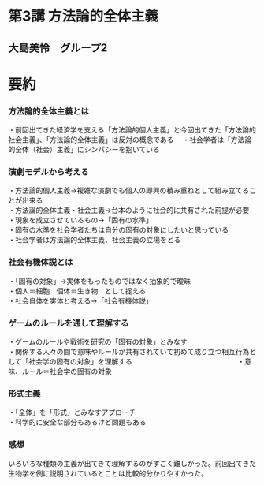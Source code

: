 # 第3講 方法論的全体主義 

## 大島美怜　グループ2


# 要約
### 方法論的全体主義とは
・前回出てきた経済学を支える「方法論的個人主義」と今回出てきた「方法論的社会主義」、「方法論的全体主義」は反対の概念である　
・社会学者は「方法論的全体（社会）主義」にシンパシーを抱いている

### 演劇モデルから考える
・方法論的個人主義→複雑な演劇でも個人の即興の積み重ねとして組み立てることが出来る                                      
・方法論的全体主義・社会主義→台本のように社会的に共有された前提が必要                                                
・現象を成立させているもの→「固有の水準」                                                                          
・固有の水準を社会学者たちは自分の固有の対象にしたいと思っている　　　　　　　　　　　　　　　　　　　　　　　　　　　　　                                                    
・社会学者は方法論的全体主義、社会主義の立場をとる　　　　　　　　　　　　　　　　　　　　　　　　　　　　　　　　　　　　

### 社会有機体説とは
・「固有の対象」→実体をもったものではなく抽象的で曖昧　　　　　　　　　　　　　　　　　　　　　　　　　　　　　　　　　　　　　　　　　　　　　　　　　　　　　　　　　　　　　　　　　　　　　
・個人＝細胞　個体＝生き物　として捉える　　　　　　　　　　　　　　　　　　　　　　　　　　　　　　　　　　　　　　　　　　　　　　　　　　　　　　　　　　　　　　　　　　　　　　　　　　　　　　　　　　　　　　　　　　　　　　　　　　　　　　　　　　　　　　　　　　　　　　　　　　　　　　　　　　　　　　　　　　　　　　　　　　　　　　　　　　　　　　　　　　　　　　　　　　　　　　　　　　　　　　　　　　　　　　　　　　　　　　　　　　　　　　　　　　　　　　　　　　　　　　　　　　　　　　　　　　　　
・社会自体を実体と考える→「社会有機体説」　　　　　　　　　　　　　　　　　　　　　　　　　　　　　　　　　　　　　　　　　　　　　　　　　　　　　　　　　　　　　　　　　　　　　　　　　　　　　　　　　　

### ゲームのルールを通して理解する
・ゲームのルールや戦術を研究の「固有の対象」とみなす　　　　　　　　　　　　　　　　　　　　　　　　　　　　　　　　　　　　
・関係する人々の間で意味やルールが共有されていて初めて成り立つ相互行為として「社会学の固有の対象」を理解する　　　　　　　　　　　　　　　
・意味、ルール＝社会学の固有の対象

### 形式主義
・「全体」を「形式」とみなすアプローチ　　　　　　　　　　　　　　　　　　　　　　　　　　　　　　　　　　　　　　　　　　　
・科学的に安全な部分もあるけど問題もある

### 感想
いろいろな種類の主義が出てきて理解するのがすごく難しかった。前回出てきた生物学を例に説明されているとことは比較的分かりやすかった。
